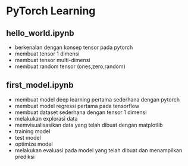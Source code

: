 # PyTorch Learning

## hello_world.ipynb
- berkenalan dengan konsep tensor pada pytorch
- membuat tensor 1 dimensi
- membuat tensor multi-dimensi
- membuat random tensor (ones,zero,random)

## first_model.ipynb
- membuat model deep learning pertama sederhana dengan pytorch
- membuat model regressi pertama pada tensorflow
- membuat dataset sederhana dengan tensor 1 dimensi
- melakukan explorasi data
- memvisualisasikan data yang telah dibuat dengan matplotlib
- training model
- test model
- optimize model
- melakukan evaluasi pada model yang telah dibuat dan menampilkan prediksi
